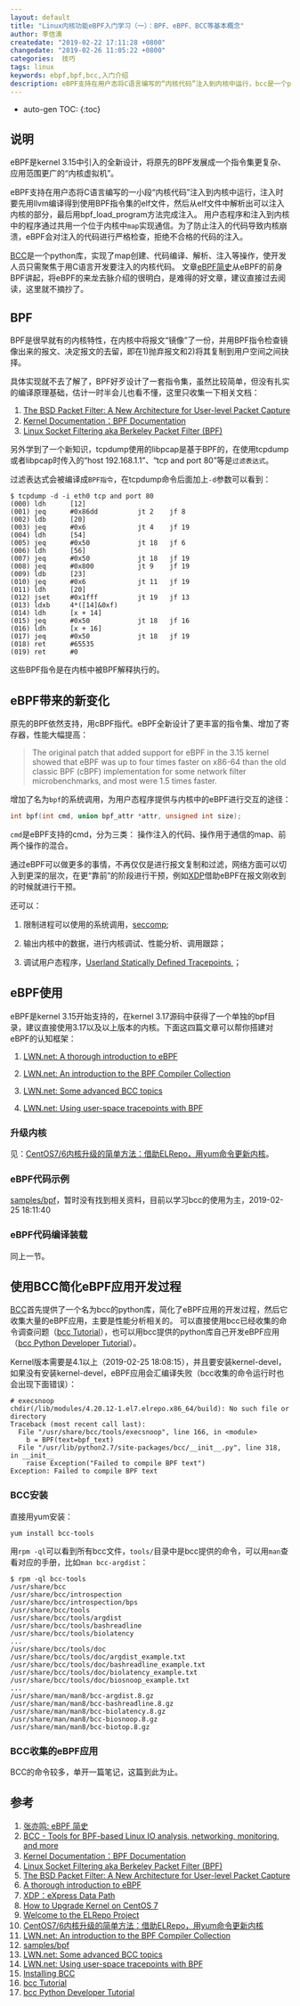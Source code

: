 ```yaml
---
layout: default
title: "Linux内核功能eBPF入门学习（一）：BPF、eBPF、BCC等基本概念"
author: 李佶澳
createdate: "2019-02-22 17:11:28 +0800"
changedate: "2019-02-26 11:05:22 +0800"
categories:  技巧
tags: linux
keywords: ebpf,bpf,bcc,入门介绍
description: eBPF支持在用户态将C语言编写的“内核代码”注入到内核中运行，bcc是一个python库使开发人员聚焦于要注入的C代码的开发
---
```


* auto-gen TOC:
{:toc}

## 说明

eBPF是kernel 3.15中引入的全新设计，将原先的BPF发展成一个指令集更复杂、应用范围更广的“内核虚拟机”。

eBPF支持在用户态将C语言编写的一小段“内核代码”注入到内核中运行，注入时要先用llvm编译得到使用BPF指令集的elf文件，然后从elf文件中解析出可以注入内核的部分，最后用bpf_load_program方法完成注入。
用户态程序和注入到内核中的程序通过共用一个位于内核中`map`实现通信。为了防止注入的代码导致内核崩溃，eBPF会对注入的代码进行严格检查，拒绝不合格的代码的注入。

[BCC][2]是一个python库，实现了map创建、代码编译、解析、注入等操作，使开发人员只需聚焦于用C语言开发要注入的内核代码。
文章[eBPF简史][1]从eBPF的前身BPF讲起，将eBPF的来龙去脉介绍的很明白，是难得的好文章，建议直接过去阅读，这里就不摘抄了。

## BPF

BPF是很早就有的内核特性，在内核中将报文“镜像”了一份，并用BPF指令检查镜像出来的报文、决定报文的去留，即在1)抛弃报文和2)将其复制到用户空间之间抉择。

具体实现就不去了解了，BPF好歹设计了一套指令集，虽然比较简单，但没有扎实的编译原理基础，估计一时半会儿也看不懂，这里只收集一下相关文档： 

1. [The BSD Packet Filter: A New Architecture for User-level Packet Capture][5]
2. [Kernel Documentation：BPF Documentation][3]
3. [Linux Socket Filtering aka Berkeley Packet Filter (BPF)][4]

另外学到了一个新知识，tcpdump使用的libpcap是基于BPF的，在使用tcpdump或者libpcap时传入的“host 192.168.1.1”、“tcp and port 80”等是`过滤表达式`。

过滤表达式会被编译成`BPF指令`，在tcpdump命令后面加上`-d`参数可以看到：

```
$ tcpdump -d -i eth0 tcp and port 80
(000) ldh      [12]
(001) jeq      #0x86dd          jt 2	jf 8
(002) ldb      [20]
(003) jeq      #0x6             jt 4	jf 19
(004) ldh      [54]
(005) jeq      #0x50            jt 18	jf 6
(006) ldh      [56]
(007) jeq      #0x50            jt 18	jf 19
(008) jeq      #0x800           jt 9	jf 19
(009) ldb      [23]
(010) jeq      #0x6             jt 11	jf 19
(011) ldh      [20]
(012) jset     #0x1fff          jt 19	jf 13
(013) ldxb     4*([14]&0xf)
(014) ldh      [x + 14]
(015) jeq      #0x50            jt 18	jf 16
(016) ldh      [x + 16]
(017) jeq      #0x50            jt 18	jf 19
(018) ret      #65535
(019) ret      #0
```

这些BPF指令是在内核中被BPF解释执行的。

## eBPF带来的新变化

原先的BPF依然支持，用cBPF指代。eBPF全新设计了更丰富的指令集、增加了寄存器，性能大幅提高：

>The original patch that added support for eBPF in the 3.15 kernel showed that eBPF was up to four times faster on x86-64 than the old classic BPF (cBPF) implementation for some network filter microbenchmarks, and most were 1.5 times faster.


增加了名为`bpf`的系统调用，为用户态程序提供与内核中的eBPF进行交互的途径：

```c
int bpf(int cmd, union bpf_attr *attr, unsigned int size);
```

`cmd`是eBPF支持的cmd，分为三类： 操作注入的代码、操作用于通信的map、前两个操作的混合。

通过eBPF可以做更多的事情，不再仅仅是进行报文复制和过滤，网络方面可以切入到更深的层次，在更“靠前”的阶段进行干预，例如[XDP][7]借助eBPF在报文刚收到的时候就进行干预。

还可以：

1. 限制进程可以使用的系统调用，[seccomp](https://lwn.net/Articles/656307/);

2. 输出内核中的数据，进行内核调试、性能分析、调用跟踪；

3. 调试用户态程序，[Userland Statically Defined Tracepoints ](https://www.memsql.com/blog/bpf-linux-performance/)；

## eBPF使用

eBPF是kernel 3.15开始支持的，在kernel 3.17源码中获得了一个单独的bpf目录，建议直接使用3.17以及以上版本的内核。下面这四篇文章可以帮你搭建对eBPF的认知框架：

1. [LWN.net: A thorough introduction to eBPF][6]

2. [LWN.net: An introduction to the BPF Compiler Collection][11]

3. [LWN.net: Some advanced BCC topics][13]

4. [LWN.net: Using user-space tracepoints with BPF][14]

### 升级内核

见：[CentOS7/6内核升级的简单方法：借助ELRepo，用yum命令更新内核][10]。

### eBPF代码示例

[samples/bpf][12]，暂时没有找到相关资料，目前以学习bcc的使用为主，2019-02-25 18:11:40

### eBPF代码编译装载

同上一节。

## 使用BCC简化eBPF应用开发过程

[BCC][2]首先提供了一个名为bcc的python库，简化了eBPF应用的开发过程，然后它收集大量的eBPF应用，主要是性能分析相关的。
可以直接使用bcc已经收集的命令调查问题（[bcc Tutorial][16]），也可以用bcc提供的python库自己开发eBPF应用（[bcc Python Developer Tutorial][17]）。

Kernel版本需要是4.1以上（2019-02-25 18:08:15），并且要安装kernel-devel，如果没有安装kernel-devel，eBPF应用会汇编译失败（bcc收集的命令运行时也会出现下面错误）：

```
# execsnoop
chdir(/lib/modules/4.20.12-1.el7.elrepo.x86_64/build): No such file or directory
Traceback (most recent call last):
  File "/usr/share/bcc/tools/execsnoop", line 166, in <module>
    b = BPF(text=bpf_text)
  File "/usr/lib/python2.7/site-packages/bcc/__init__.py", line 318, in __init__
    raise Exception("Failed to compile BPF text")
Exception: Failed to compile BPF text
```

### BCC安装

直接用yum安装：

```
yum install bcc-tools
```

用`rpm -ql`可以看到所有bcc文件，`tools/`目录中是bcc提供的命令，可以用`man`查看对应的手册，比如`man bcc-argdist`：

```
$ rpm -ql bcc-tools
/usr/share/bcc
/usr/share/bcc/introspection
/usr/share/bcc/introspection/bps
/usr/share/bcc/tools
/usr/share/bcc/tools/argdist
/usr/share/bcc/tools/bashreadline
/usr/share/bcc/tools/biolatency
...
/usr/share/bcc/tools/doc
/usr/share/bcc/tools/doc/argdist_example.txt
/usr/share/bcc/tools/doc/bashreadline_example.txt
/usr/share/bcc/tools/doc/biolatency_example.txt
/usr/share/bcc/tools/doc/biosnoop_example.txt
...
/usr/share/man/man8/bcc-argdist.8.gz
/usr/share/man/man8/bcc-bashreadline.8.gz
/usr/share/man/man8/bcc-biolatency.8.gz
/usr/share/man/man8/bcc-biosnoop.8.gz
/usr/share/man/man8/bcc-biotop.8.gz
```

### BCC收集的eBPF应用

BCC的命令较多，单开一篇笔记，这篇到此为止。

## 参考

1. [张亦鸣: eBPF 简史][1]
2. [BCC - Tools for BPF-based Linux IO analysis, networking, monitoring, and more ][2]
3. [Kernel Documentation：BPF Documentation][3]
4. [Linux Socket Filtering aka Berkeley Packet Filter (BPF)][4]
5. [The BSD Packet Filter: A New Architecture for User-level Packet Capture][5]
6. [A thorough introduction to eBPF][6]
7. [XDP：eXpress Data Path][7]
8. [How to Upgrade Kernel on CentOS 7][8]
9. [Welcome to the ELRepo Project][9]
10. [CentOS7/6内核升级的简单方法：借助ELRepo，用yum命令更新内核][10]
11. [LWN.net: An introduction to the BPF Compiler Collection][11]
12. [samples/bpf][12]
13. [LWN.net: Some advanced BCC topics][13]
14. [LWN.net: Using user-space tracepoints with BPF][14]
15. [Installing BCC][15]
16. [bcc Tutorial][16]
17. [bcc Python Developer Tutorial][17]

[1]: https://www.ibm.com/developerworks/cn/linux/l-lo-eBPF-history/index.html "张亦鸣: eBPF 简史"
[2]: https://github.com/iovisor/bcc "BCC - Tools for BPF-based Linux IO analysis, networking, monitoring, and more "
[3]: https://www.kernel.org/doc/Documentation/bpf/ "Kernel Documentation：BPF Documentation"
[4]: https://www.kernel.org/doc/Documentation/networking/filter.txt "Linux Socket Filtering aka Berkeley Packet Filter (BPF)"
[5]: https://www.tcpdump.org/papers/bpf-usenix93.pdf "The BSD Packet Filter: A New Architecture for User-level Packet Capture"
[6]: https://lwn.net/Articles/740157/ "A thorough introduction to eBPF"
[7]: https://www.iovisor.org/technology/xdp "XDP：eXpress Data Path"
[8]: https://www.howtoforge.com/tutorial/how-to-upgrade-kernel-in-centos-7-server/ "How to Upgrade Kernel on CentOS 7"
[9]: http://elrepo.org/tiki/tiki-index.php "Welcome to the ELRepo Project"
[10]: https://www.lijiaocn.com/%E6%8A%80%E5%B7%A7/2019/02/25/centos-kernel-upgrade.html "CentOS7/6内核升级的简单方法：借助ELRepo，用yum命令更新内核"
[11]: https://lwn.net/Articles/742082/ "LWN.net: An introduction to the BPF Compiler Collection"
[12]: https://elixir.bootlin.com/linux/v4.14.2/source/samples/bpf "samples/bpf"
[13]: https://lwn.net/Articles/747640/ "LWN.net: Some advanced BCC topics"
[14]: https://lwn.net/Articles/753601/ "LWN.net: Using user-space tracepoints with BPF"
[15]: https://github.com/iovisor/bcc/blob/master/INSTALL.md "Installing BCC"
[16]: https://github.com/iovisor/bcc/blob/master/docs/tutorial.md "bcc Tutorial"
[17]: https://github.com/iovisor/bcc/blob/master/docs/tutorial_bcc_python_developer.md "bcc Python Developer Tutorial"
